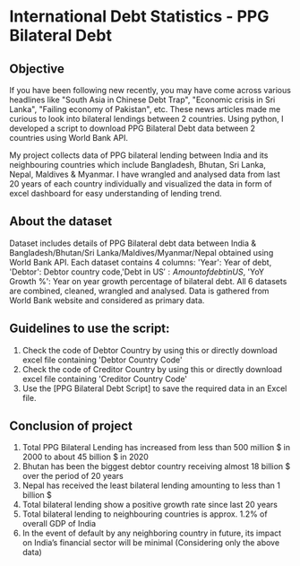 # International Debt Statistics - PPG Bilateral Debt

## Objective

If you have been following new recently, you may have come across various headlines like "South Asia in Chinese Debt Trap", "Economic crisis in Sri Lanka", "Failing economy of Pakistan", etc. These news articles made me curious to look into bilateral lendings between 2 countries. Using python, I developed a script to download PPG Bilateral Debt data between 2 countries using World Bank API.

My project collects data of PPG bilateral lending between India and its neighbouring countries which include Bangladesh, Bhutan, Sri Lanka, Nepal, Maldives & Myanmar. I have wrangled and analysed data from last 20 years of each country individually and visualized the data in form of excel dashboard for easy understanding of lending trend.

## About the dataset

Dataset includes details of PPG Bilateral debt data between India & Bangladesh/Bhutan/Sri Lanka/Maldives/Myanmar/Nepal obtained using World Bank API. Each dataset contains 4 columns: 'Year': Year of debt, 'Debtor': Debtor country code,'Debt in US$': Amount of debt in US$, 'YoY Growth %': Year on year growth percentage of bilateral debt.
All 6 datasets are combined, cleaned, wrangled and analysed.
Data is gathered from World Bank website and considered as primary data.

## Guidelines to use the script:

1) Check the code of Debtor Country by using this or directly download excel file containing 'Debtor Country Code' 
2) Check the code of Creditor Country by using this  or directly download excel file containing 'Creditor Country Code'
3) Use the [PPG Bilateral Debt Script] to save the required data in an Excel file.

## Conclusion of project

1) Total PPG Bilateral Lending has increased from less than 500 million $ in 2000 to about 45 billion $ in 2020
2) Bhutan has been the biggest debtor country receiving almost 18 billion $ over the period of 20 years
3) Nepal has received the least bilateral lending amounting to less than 1 billion $
4) Total bilateral lending show a positive growth rate since last 20 years
5) Total bilateral lending to neighbouring countries is approx. 1.2% of overall GDP of India 
6) In the event of default by any neighboring country in future, its impact on India’s financial sector will be minimal (Considering only the above data)

